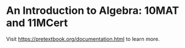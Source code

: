 # An Introduction to Algebra: 10MAT and 11MCert

Visit <https://pretextbook.org/documentation.html> to learn more.